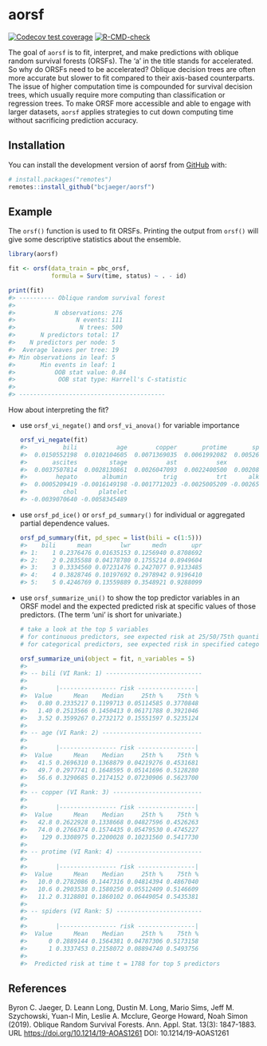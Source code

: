 
<!-- README.md is generated from README.Rmd. Please edit that file -->

# aorsf

<!-- badges: start -->

[![Codecov test
coverage](https://codecov.io/gh/bcjaeger/aorsf/branch/master/graph/badge.svg)](https://app.codecov.io/gh/bcjaeger/aorsf?branch=master)
[![R-CMD-check](https://github.com/bcjaeger/aorsf/workflows/R-CMD-check/badge.svg)](https://github.com/bcjaeger/aorsf/actions)
<!-- badges: end -->

The goal of `aorsf` is to fit, interpret, and make predictions with
oblique random survival forests (ORSFs). The ‘a’ in the title stands for
accelerated. So why do ORSFs need to be accelerated? Oblique decision
trees are often more accurate but slower to fit compared to their
axis-based counterparts. The issue of higher computation time is
compounded for survival decision trees, which usually require more
computing than classification or regression trees. To make ORSF more
accessible and able to engage with larger datasets, `aorsf` applies
strategies to cut down computing time without sacrificing prediction
accuracy.

## Installation

You can install the development version of aorsf from
[GitHub](https://github.com/) with:

``` r
# install.packages("remotes")
remotes::install_github("bcjaeger/aorsf")
```

## Example

The `orsf()` function is used to fit ORSFs. Printing the output from
`orsf()` will give some descriptive statistics about the ensemble.

``` r
library(aorsf)

fit <- orsf(data_train = pbc_orsf,
            formula = Surv(time, status) ~ . - id)

print(fit)
#> ---------- Oblique random survival forest
#> 
#>           N observations: 276
#>                 N events: 111
#>                  N trees: 500
#>       N predictors total: 17
#>    N predictors per node: 5
#>  Average leaves per tree: 19
#> Min observations in leaf: 5
#>       Min events in leaf: 1
#>           OOB stat value: 0.84
#>            OOB stat type: Harrell's C-statistic
#> 
#> -----------------------------------------
```

How about interpreting the fit?

-   use `orsf_vi_negate()` and `orsf_vi_anova()` for variable importance

    ``` r
    orsf_vi_negate(fit)
    #>          bili           age        copper       protime       spiders 
    #>  0.0150552198  0.0102104605  0.0071369035  0.0061992082  0.0052615128 
    #>       ascites         stage           ast           sex         edema 
    #>  0.0037507814  0.0028130861  0.0026047093  0.0022400500  0.0020899691 
    #>        hepato       albumin          trig           trt      alk.phos 
    #>  0.0005209419 -0.0016149198 -0.0017712023 -0.0025005209 -0.0026568035 
    #>          chol      platelet 
    #> -0.0039070640 -0.0058345489
    ```

-   use `orsf_pd_ice()` or `orsf_pd_summary()` for individual or
    aggregated partial dependence values.

    ``` r
    orsf_pd_summary(fit, pd_spec = list(bili = c(1:5)))
    #>    bili      mean        lwr      medn       upr
    #> 1:    1 0.2376476 0.01635153 0.1256940 0.8708692
    #> 2:    2 0.2835588 0.04178780 0.1755214 0.8949604
    #> 3:    3 0.3334560 0.07231476 0.2427077 0.9133485
    #> 4:    4 0.3828746 0.10197692 0.2978942 0.9196410
    #> 5:    5 0.4246769 0.13559889 0.3548921 0.9288099
    ```

-   use `orsf_summarize_uni()` to show the top predictor variables in an
    ORSF model and the expected predicted risk at specific values of
    those predictors. (The term ‘uni’ is short for univariate.)

    ``` r
    # take a look at the top 5 variables 
    # for continuous predictors, see expected risk at 25/50/75th quantile
    # for categorical predictors, see expected risk in specified category

    orsf_summarize_uni(object = fit, n_variables = 5)
    #> 
    #> -- bili (VI Rank: 1) ---------------------------
    #> 
    #>        |---------------- risk ----------------|
    #>  Value      Mean    Median     25th %    75th %
    #>   0.80 0.2335217 0.1199713 0.05114585 0.3770848
    #>   1.40 0.2513566 0.1450413 0.06171788 0.3921046
    #>   3.52 0.3599267 0.2732172 0.15551597 0.5235124
    #> 
    #> -- age (VI Rank: 2) ----------------------------
    #> 
    #>        |---------------- risk ----------------|
    #>  Value      Mean    Median     25th %    75th %
    #>   41.5 0.2696310 0.1368879 0.04219276 0.4531681
    #>   49.7 0.2977741 0.1648595 0.05141696 0.5128280
    #>   56.6 0.3290685 0.2174152 0.07230906 0.5623700
    #> 
    #> -- copper (VI Rank: 3) -------------------------
    #> 
    #>        |---------------- risk ----------------|
    #>  Value      Mean    Median     25th %    75th %
    #>   42.8 0.2622928 0.1338668 0.04827596 0.4526263
    #>   74.0 0.2766374 0.1574435 0.05479530 0.4745227
    #>    129 0.3308975 0.2200028 0.10231560 0.5417730
    #> 
    #> -- protime (VI Rank: 4) ------------------------
    #> 
    #>        |---------------- risk ----------------|
    #>  Value      Mean    Median     25th %    75th %
    #>   10.0 0.2782086 0.1447316 0.04814394 0.4867040
    #>   10.6 0.2903538 0.1580250 0.05512409 0.5146609
    #>   11.2 0.3128801 0.1860102 0.06449054 0.5435381
    #> 
    #> -- spiders (VI Rank: 5) ------------------------
    #> 
    #>        |---------------- risk ----------------|
    #>  Value      Mean    Median     25th %    75th %
    #>      0 0.2889144 0.1564381 0.04787306 0.5173158
    #>      1 0.3337453 0.2158072 0.08894740 0.5493756
    #> 
    #>  Predicted risk at time t = 1788 for top 5 predictors
    ```

## References

Byron C. Jaeger, D. Leann Long, Dustin M. Long, Mario Sims, Jeff M.
Szychowski, Yuan-I Min, Leslie A. Mcclure, George Howard, Noah Simon
(2019). Oblique Random Survival Forests. Ann. Appl. Stat. 13(3):
1847-1883. URL <https://doi.org/10.1214/19-AOAS1261> DOI:
10.1214/19-AOAS1261

